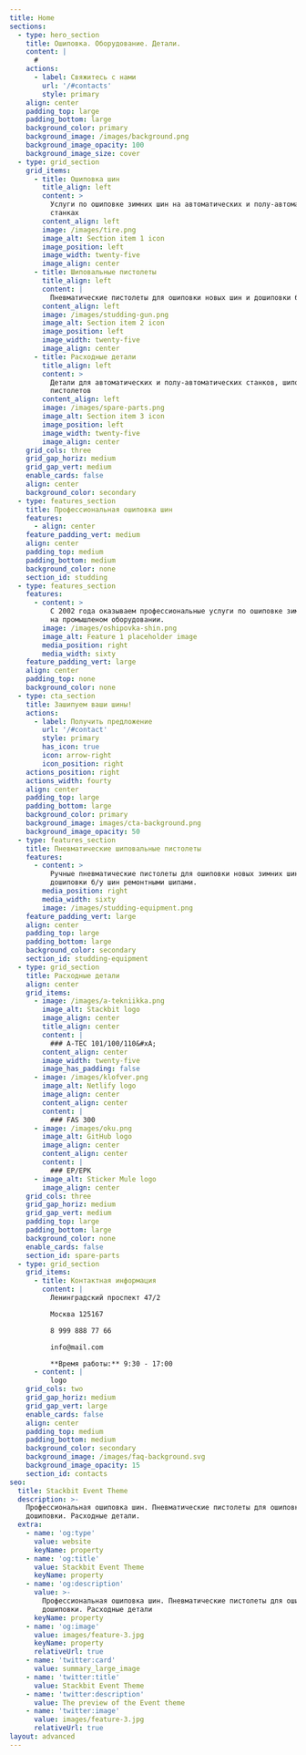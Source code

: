 ```yaml
---
title: Home
sections:
  - type: hero_section
    title: Ошиповка. Оборудование. Детали.
    content: |
      #
    actions:
      - label: Свяжитесь с нами
        url: '/#contacts'
        style: primary
    align: center
    padding_top: large
    padding_bottom: large
    background_color: primary
    background_image: /images/background.png
    background_image_opacity: 100
    background_image_size: cover
  - type: grid_section
    grid_items:
      - title: Ошиповка шин
        title_align: left
        content: >
          Услуги по ошиповке зимних шин на автоматических и полу-автоматических
          станках
        content_align: left
        image: /images/tire.png
        image_alt: Section item 1 icon
        image_position: left
        image_width: twenty-five
        image_align: center
      - title: Шиповальные пистолеты
        title_align: left
        content: |
          Пневматические пистолеты для ошиповки новых шин и дошиповки б/у шин
        content_align: left
        image: /images/studding-gun.png
        image_alt: Section item 2 icon
        image_position: left
        image_width: twenty-five
        image_align: center
      - title: Расходные детали
        title_align: left
        content: >
          Детали для автоматических и полу-автоматических станков, шиповальных
          пистолетов
        content_align: left
        image: /images/spare-parts.png
        image_alt: Section item 3 icon
        image_position: left
        image_width: twenty-five
        image_align: center
    grid_cols: three
    grid_gap_horiz: medium
    grid_gap_vert: medium
    enable_cards: false
    align: center
    background_color: secondary
  - type: features_section
    title: Профессиональная ошиповка шин
    features:
      - align: center
    feature_padding_vert: medium
    align: center
    padding_top: medium
    padding_bottom: medium
    background_color: none
    section_id: studding
  - type: features_section
    features:
      - content: >
          С 2002 года оказываем профессиональные услуги по ошиповке зимних шин
          на промышленом оборудовании.
        image: /images/oshipovka-shin.png
        image_alt: Feature 1 placeholder image
        media_position: right
        media_width: sixty
    feature_padding_vert: large
    align: center
    padding_top: none
    background_color: none
  - type: cta_section
    title: Зашипуем ваши шины!
    actions:
      - label: Получить предложение
        url: '/#contact'
        style: primary
        has_icon: true
        icon: arrow-right
        icon_position: right
    actions_position: right
    actions_width: fourty
    align: center
    padding_top: large
    padding_bottom: large
    background_color: primary
    background_image: images/cta-background.png
    background_image_opacity: 50
  - type: features_section
    title: Пневматические шиповальные пистолеты
    features:
      - content: >
          Ручные пневматические пистолеты для ошиповки новых зимних шин и для
          дошиповки б/у шин ремонтными шипами.
        media_position: right
        media_width: sixty
        image: /images/studding-equipment.png
    feature_padding_vert: large
    align: center
    padding_top: large
    padding_bottom: large
    background_color: secondary
    section_id: studding-equipment
  - type: grid_section
    title: Расходные детали
    align: center
    grid_items:
      - image: /images/a-tekniikka.png
        image_alt: Stackbit logo
        image_align: center
        title_align: center
        content: |
          ### A-TEC 101/100/110&#xA;
        content_align: center
        image_width: twenty-five
        image_has_padding: false
      - image: /images/klofver.png
        image_alt: Netlify logo
        image_align: center
        content_align: center
        content: |
          ### FAS 300
      - image: /images/oku.png
        image_alt: GitHub logo
        image_align: center
        content_align: center
        content: |
          ### EP/EPK
      - image_alt: Sticker Mule logo
        image_align: center
    grid_cols: three
    grid_gap_horiz: medium
    grid_gap_vert: medium
    padding_top: large
    padding_bottom: large
    background_color: none
    enable_cards: false
    section_id: spare-parts
  - type: grid_section
    grid_items:
      - title: Контактная информация
        content: |
          Ленинградский проспект 47/2

          Москва 125167

          8 999 888 77 66

          info@mail.com

          **Время работы:** 9:30 - 17:00
      - content: |
          logo
    grid_cols: two
    grid_gap_horiz: medium
    grid_gap_vert: large
    enable_cards: false
    align: center
    padding_top: medium
    padding_bottom: medium
    background_color: secondary
    background_image: /images/faq-background.svg
    background_image_opacity: 15
    section_id: contacts
seo:
  title: Stackbit Event Theme
  description: >-
    Профессиональная ошиповка шин. Пневматические пистолеты для ошиповки и
    дошиповки. Расходные детали.
  extra:
    - name: 'og:type'
      value: website
      keyName: property
    - name: 'og:title'
      value: Stackbit Event Theme
      keyName: property
    - name: 'og:description'
      value: >-
        Профессиональная ошиповка шин. Пневматические пистолеты для ошиповки и
        дошиповки. Расходные детали
      keyName: property
    - name: 'og:image'
      value: images/feature-3.jpg
      keyName: property
      relativeUrl: true
    - name: 'twitter:card'
      value: summary_large_image
    - name: 'twitter:title'
      value: Stackbit Event Theme
    - name: 'twitter:description'
      value: The preview of the Event theme
    - name: 'twitter:image'
      value: images/feature-3.jpg
      relativeUrl: true
layout: advanced
---
```

